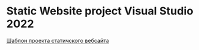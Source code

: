 # Static Website project Visual Studio 2022

[Шаблон проекта статичского вебсайта](https://creativcode-ru.github.io/static-website/)  


